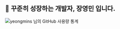 ## 📌 꾸준히 성장하는 개발자, 장영민 입니다.
![yeongmins 님의 GitHub 사용량 통계](https://github-readme-stats.vercel.app/api?username=yeongmins&bg_color=30,e96443,904e95&title_color=fff&text_color=fff)
